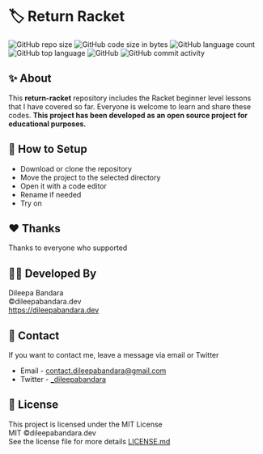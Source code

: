 # 🏷️ Return Racket

<!-- ![racket Logo](https://img.icons8.com/color/98/000000/racket.png) -->


![GitHub repo size](https://img.shields.io/github/repo-size/dileepabandara/return-racket?color=red&label=repository%20size)
![GitHub code size in bytes](https://img.shields.io/github/languages/code-size/dileepabandara/return-racket?color=red)
![GitHub language count](https://img.shields.io/github/languages/count/dileepabandara/return-racket)
![GitHub top language](https://img.shields.io/github/languages/top/dileepabandara/return-racket)
![GitHub](https://img.shields.io/github/license/dileepabandara/return-racket?color=yellow)
![GitHub commit activity](https://img.shields.io/github/commit-activity/m/dileepabandara/return-racket?color=brightgreen&label=commits)

## ✨ About

This **return-racket** repository includes the Racket beginner level lessons that I have covered so far. Everyone is welcome to learn and share these codes. **This project has been developed as an open source project for educational purposes.**

## 🍃 How to Setup

- Download or clone the repository
- Move the project to the selected directory
- Open it with a code editor
- Rename if needed
- Try on

## ❤️ Thanks

Thanks to everyone who supported

## 👨‍💻 Developed By

Dileepa Bandara  
©dileepabandara.dev  
<https://dileepabandara.dev>

## 💬 Contact

If you want to contact me, leave a message via email or Twitter

- Email - <contact.dileepabandara@gmail.com>
- Twitter - [_dileepabandara](https://twitter.com/_dileepabandara)

## 📜 License

This project is licensed under the MIT License  
MIT ©dileepabandara.dev  
See the license file for more details [LICENSE.md](https://github.com/dileepabandara/return-racket/blob/main/LICENSE)
